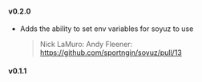 #### v0.2.0
* Adds the ability to set env variables for soyuz to use

  > Nick LaMuro: Andy Fleener: https://github.com/sportngin/soyuz/pull/13

#### v0.1.1
